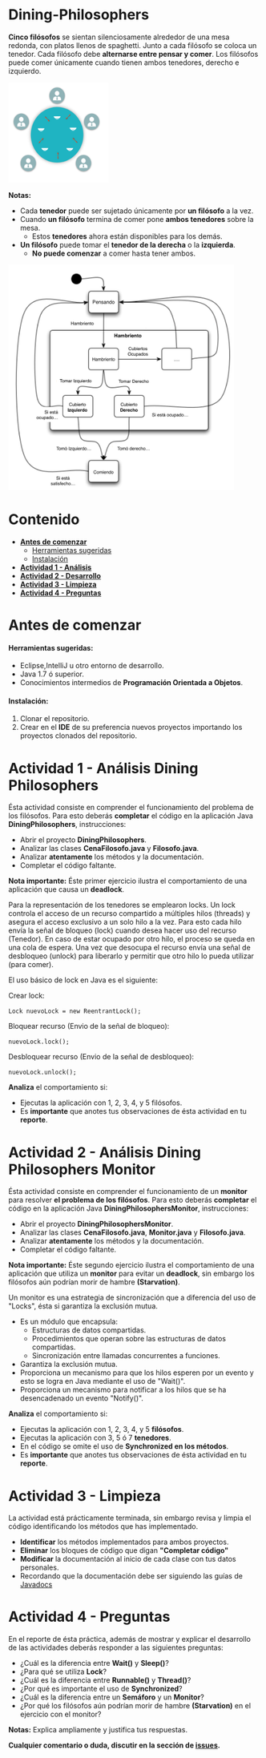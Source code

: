# Dining-Philosophers

**Cinco filósofos** se sientan silenciosamente alrededor de una mesa redonda, con platos llenos de spaghetti. Junto a cada filósofo se coloca un tenedor. Cada filósofo debe **alternarse entre pensar y comer**. Los filósofos puede comer únicamente cuando tienen ambos tenedores, derecho e izquierdo.

<img src="philosophers.png" width="200px" height="200px"/>

**Notas:**
- Cada **tenedor** puede ser sujetado únicamente por **un filósofo** a la vez.
- Cuando **un filósofo** termina de comer pone **ambos tenedores** sobre la mesa.
  - Estos **tenedores** ahora están disponibles para los demás.
- **Un filósofo** puede tomar el **tenedor de la derecha** o la **izquierda**.
  - **No puede comenzar** a comer hasta tener ambos.

<img src="statePhils.png" width="450px" height="450px"/>

# Contenido
- **[Antes de comenzar](#antesde)**
  - [Herramientas sugeridas](#herramientas)
  - [Instalación](#instalacion)
- **[Actividad 1 - Análisis](#analisis)**
- **[Actividad 2 - Desarrollo](#desarrollo)**
- **[Actividad 3 - Limpieza](#limpieza)**
- **[Actividad 4 - Preguntas](#preguntas)**

# Antes de comenzar

#### <a name="herramientas"></a>Herramientas sugeridas:
- Eclipse,IntelliJ u otro entorno de desarrollo.
- Java 1.7 ó superior.
- Conocimientos intermedios de **Programación Orientada a Objetos**.

#### <a name="instalacion"></a>Instalación:
1. Clonar el repositorio.
2. Crear en el **IDE** de su preferencia nuevos proyectos importando los proyectos clonados del repositorio.

# <a name="analisis"></a>Actividad 1 - Análisis Dining Philosophers

Ésta actividad consiste en comprender el funcionamiento del problema de los filósofos. Para esto deberás **completar** el código en la aplicación Java **DiningPhilosophers**, instrucciones:

- Abrir el proyecto **DiningPhilosophers**.
- Analizar las clases **CenaFilosofo.java** y **Filosofo.java**.
- Analizar **atentamente** los métodos y la documentación.
- Completar el código faltante.

**Nota importante:** Éste primer ejercicio ilustra el comportamiento de una aplicación que causa un **deadlock**.

Para la representación de los tenedores se emplearon locks. Un lock controla el acceso de un recurso compartido a múltiples hilos (threads) y asegura el acceso exclusivo a un solo hilo a la vez. Para esto cada hilo envía la señal de bloqueo (lock) cuando desea hacer uso del recurso (Tenedor). En caso de estar ocupado por otro hilo, el proceso se queda en una cola de espera. Una vez que desocupa el recurso envía una señal de desbloqueo (unlock) para liberarlo y permitir que otro hilo lo pueda utilizar (para comer). 

El uso básico de lock en Java es el siguiente:

Crear lock:
```
Lock nuevoLock = new ReentrantLock();
```
Bloquear recurso (Envio de la señal de bloqueo):
```
nuevoLock.lock();
```
Desbloquear recurso (Envio de la señal de desbloqueo):
```
nuevoLock.unlock();
```
**Analiza** el comportamiento si:
- Ejecutas la aplicación con 1, 2, 3, 4, y 5 filósofos.
- Es **importante** que anotes tus observaciones de ésta actividad en tu **reporte**.

# <a name="desarrollo"></a>Actividad 2 - Análisis Dining Philosophers Monitor

Ésta actividad consiste en comprender el funcionamiento de un **monitor** para resolver **el problema de los filósofos**. Para esto deberás **completar** el código en la aplicación Java **DiningPhilosophersMonitor**, instrucciones:

- Abrir el proyecto **DiningPhilosophersMonitor**.
- Analizar las clases **CenaFilosofo.java**, **Monitor.java** y **Filosofo.java**.
- Analizar **atentamente** los métodos y la documentación.
- Completar el código faltante.

**Nota importante:** Éste segundo ejercicio ilustra el comportamiento de una aplicación que utiliza un **monitor** para evitar un **deadlock**, sin embargo los filósofos aún podrían morir de hambre **(Starvation)**.

Un monitor es una estrategia de sincronización que a diferencia del uso de "Locks", ésta si garantiza la exclusión mutua.

- Es un módulo que encapsula:
  - Estructuras de datos compartidas.
  -	Procedimientos que operan sobre las estructuras de datos compartidas.
  -	Sincronización entre llamadas concurrentes a funciones.
- Garantiza la exclusión mutua.
- Proporciona un mecanismo para que los hilos esperen por un evento y esto se logra en Java mediante el uso de "Wait()".
- Proporciona un mecanismo para notificar a los hilos que se ha desencadenado un evento "Notify()".


**Analiza** el comportamiento si:
- Ejecutas la aplicación con 1, 2, 3, 4, y 5 **filósofos**.
- Ejecutas la aplicación con 3, 5 ó 7 **tenedores**.
- En el código se omite el uso de **Synchronized en los métodos**.
- Es **importante** que anotes tus observaciones de ésta actividad en tu **reporte**.

# <a name="limpieza"></a>Actividad 3 - Limpieza

La actividad está prácticamente terminada, sin embargo revisa y limpia el código identificando los métodos que has implementado.

- **Identificar** los métodos implementados para ambos proyectos.
- **Eliminar** los bloques de código que digan **"Completar código"**
- **Modificar** la documentación al inicio de cada clase con tus datos personales.
- Recordando que la documentación debe ser siguiendo las guías de [Javadocs](http://en.wikipedia.org/wiki/Javadoc)

# <a name="preguntas"></a>Actividad 4 - Preguntas

En el reporte de ésta práctica, además de mostrar y explicar el desarrollo de las actividades deberás responder a las siguientes preguntas:

- ¿Cuál es la diferencia entre **Wait()** y **Sleep()**?
- ¿Para qué se utiliza **Lock**?
- ¿Cuál es la diferencia entre **Runnable()** y **Thread()**?
- ¿Por qué es importante el uso de **Synchronized**?
- ¿Cuál es la diferencia entre un **Semáforo** y un **Monitor**?
- ¿Por qué los filósofos aún podrían morir de hambre **(Starvation)** en el ejercicio con el monitor?

**Notas:** Explica ampliamente y justifica tus respuestas.

**Cualquier comentario o duda, discutir en la sección de [issues](https://github.com/Innova4DLab/Dining-Philosophers/issues).**
